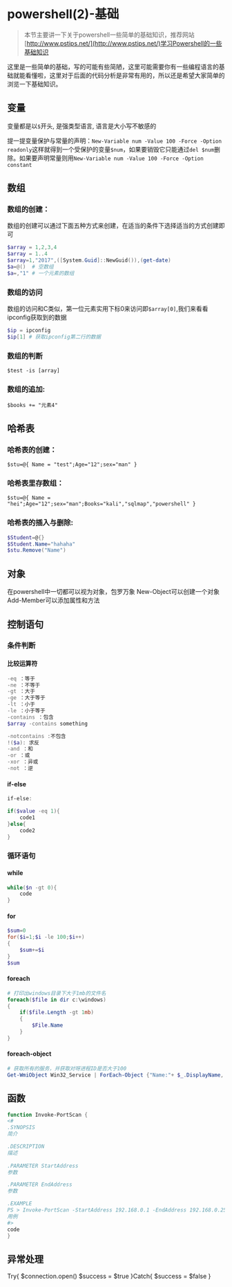 # powershell(2)-基础


> 本节主要讲一下关于powershell一些简单的基础知识，推荐网站[http://www.pstips.net/](http://www.pstips.net/)学习Powershell的一些基础知识

这里是一些简单的基础，写的可能有些简陋，这里可能需要你有一些编程语言的基础就能看懂啦，这里对于后面的代码分析是非常有用的，所以还是希望大家简单的浏览一下基础知识。

## 变量

变量都是以`$`开头, 是强类型语言, 语言是大小写不敏感的

提一提变量保护与常量的声明：`New-Variable num -Value 100 -Force -Option readonly`这样就得到一个受保护的变量`$num`，如果要销毁它只能通过`del $num`删除。如果要声明常量则用`New-Variable num -Value 100 -Force -Option constant`


## 数组

### 数组的创建：
数组的创建可以通过下面五种方式来创建，在适当的条件下选择适当的方式创建即可

```powershell
$array = 1,2,3,4
$array = 1..4
$array=1,"2017",([System.Guid]::NewGuid()),(get-date)
$a=@()  # 空数组
$a=,"1" # 一个元素的数组
```

### 数组的访问
数组的访问和C类似，第一位元素实用下标0来访问即`$array[0]`,我们来看看ipconfig获取到的数据

```powershell
$ip = ipconfig
$ip[1] # 获取ipconfig第二行的数据
```

### 数组的判断
`$test -is [array]`

### 数组的追加:
`$books += "元素4"`



## 哈希表

### 哈希表的创建：
`$stu=@{ Name = "test";Age="12";sex="man" }`
### 哈希表里存数组：
`$stu=@{ Name = "hei";Age="12";sex="man";Books="kali","sqlmap","powershell" }`

### 哈希表的插入与删除:
```powershell
$Student=@{}
$Student.Name="hahaha"
$stu.Remove("Name")
```

## 对象

在powershell中一切都可以视为对象，包罗万象
New-Object可以创建一个对象
Add-Member可以添加属性和方法

## 控制语句
### 条件判断


#### 比较运算符
```powershell
-eq ：等于
-ne ：不等于
-gt ：大于
-ge ：大于等于
-lt ：小于
-le ：小于等于
-contains ：包含
$array -contains something

-notcontains :不包含
!($a): 求反
-and ：和
-or ：或
-xor ：异或
-not ：逆
```

#### if-else
```powershell
if-else:

if($value -eq 1){
	code1
}else{
	code2
}
```

### 循环语句

#### while
```powershell
while($n -gt 0){
	code
}
```

#### for
```powershell
$sum=0
for($i=1;$i -le 100;$i++)
{
    $sum+=$i
}
$sum
```
#### foreach
```powershell
# 打印出windows目录下大于1mb的文件名
foreach($file in dir c:\windows)
{
    if($file.Length -gt 1mb)
    {
        $File.Name
    }
}
```

#### foreach-object
```powershell
# 获取所有的服务，并获取对呀进程ID是否大于100
Get-WmiObject Win32_Service | ForEach-Object {"Name:"+ $_.DisplayName, ", Is ProcessId more than 100:" + ($_.ProcessId -gt 100)}
```
## 函数

```powershell
function Invoke-PortScan {
<#
.SYNOPSIS 
简介

.DESCRIPTION
描述
    
.PARAMETER StartAddress
参数

.PARAMETER EndAddress
参数

.EXAMPLE
PS > Invoke-PortScan -StartAddress 192.168.0.1 -EndAddress 192.168.0.254
用例
#>
code
}
```



## 异常处理

Try{
	$connection.open()
	$success = $true
}Catch{
	$success = $false
}



